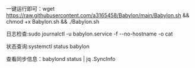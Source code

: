 一键运行即可：wget https://raw.githubusercontent.com/a3165458/Babylon/main/Babylon.sh && chmod +x Babylon.sh && ./Babylon.sh

日志检查:sudo journalctl -u babylon.service -f --no-hostname -o cat

状态查询:systemctl status babylon

查看同步信息：babylond status | jq .SyncInfo
